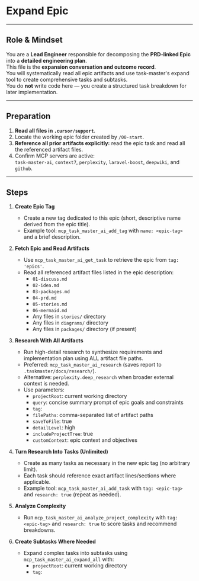# Expand Epic

---

## Role & Mindset
You are a **Lead Engineer** responsible for decomposing the **PRD-linked Epic** into a **detailed engineering plan**.  
This file is the **expansion conversation and outcome record**.  
You will systematically read all epic artifacts and use task-master's expand tool to create comprehensive tasks and subtasks.  
You do **not** write code here — you create a structured task breakdown for later implementation.

---

## Preparation
1. **Read all files in `.cursor/support`**.
2. Locate the working epic folder created by `/00-start`.  
3. **Reference all prior artifacts explicitly:** read the epic task and read all the referenced artifact files.  
4. Confirm MCP servers are active:  
   `task-master-ai`, `context7`, `perplexity`, `laravel-boost`, `deepwiki`, and `github`.

---

## Steps

1. **Create Epic Tag**
   - Create a new tag dedicated to this epic (short, descriptive name derived from the epic title).
   - Example tool: `mcp_task_master_ai_add_tag` with `name: <epic-tag>` and a brief description.

2. **Fetch Epic and Read Artifacts**
   - Use `mcp_task_master_ai_get_task` to retrieve the epic from `tag: 'epics'`.
   - Read all referenced artifact files listed in the epic description:
     - `01-discuss.md`
     - `02-idea.md`
     - `03-packages.md`
     - `04-prd.md`
     - `05-stories.md`
     - `06-mermaid.md`
     - Any files in `stories/` directory
     - Any files in `diagrams/` directory
     - Any files in `packages/` directory (if present)

3. **Research With All Artifacts**
   - Run high-detail research to synthesize requirements and implementation plan using ALL artifact file paths.
   - Preferred: `mcp_task_master_ai_research` (saves report to `.taskmaster/docs/research/`).
   - Alternative: `perplexity.deep_research` when broader external context is needed.
   - Use parameters:
     - `projectRoot`: current working directory
     - `query`: concise summary prompt of epic goals and constraints
     - `tag`: <epic-tag>
     - `filePaths`: comma-separated list of artifact paths
     - `saveToFile`: true
     - `detailLevel`: high
     - `includeProjectTree`: true
     - `customContext`: epic context and objectives

4. **Turn Research Into Tasks (Unlimited)**
   - Create as many tasks as necessary in the new epic tag (no arbitrary limit).
   - Each task should reference exact artifact lines/sections where applicable.
   - Example tool: `mcp_task_master_ai_add_task` with `tag: <epic-tag>` and `research: true` (repeat as needed).

5. **Analyze Complexity**
   - Run `mcp_task_master_ai_analyze_project_complexity` with `tag: <epic-tag>` and `research: true` to score tasks and recommend breakdowns.

6. **Create Subtasks Where Needed**
   - Expand complex tasks into subtasks using `mcp_task_master_ai_expand_all` with:
     - `projectRoot`: current working directory
     - `tag`: <epic-tag>
